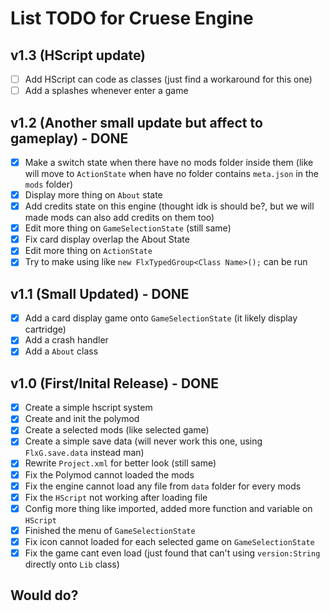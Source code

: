 # List TODO for Cruese Engine
## v1.3 (HScript update)
- [ ] Add HScript can code as classes (just find a workaround for this one)
- [ ] Add a splashes whenever enter a game

## v1.2 (Another small update but affect to gameplay) - DONE
- [X] Make a switch state when there have no mods folder inside them (like will move to `ActionState` when have no folder contains `meta.json` in the `mods` folder)
- [X] Display more thing on `About` state
- [X] Add credits state on this engine (thought idk is should be?, but we will made mods can also add credits on them too)
- [X] Edit more thing on `GameSelectionState` (still same)
- [X] Fix card display overlap the About State
- [X] Edit more thing on `ActionState`
- [X] Try to make using like `new FlxTypedGroup<Class Name>();` can be run

## v1.1 (Small Updated) - DONE
- [X] Add a card display game onto `GameSelectionState` (it likely display cartridge)
- [X] Add a crash handler
- [X] Add a `About` class

## v1.0 (First/Inital Release) - DONE
- [X] Create a simple hscript system
- [X] Create and init the polymod
- [X] Create a selected mods (like selected game)
- [X] Create a simple save data (will never work this one, using `FlxG.save.data` instead man)
- [X] Rewrite `Project.xml` for better look (still same)
- [X] Fix the Polymod cannot loaded the mods
- [X] Fix the engine cannot load any file from `data` folder for every mods
- [X] Fix the `HScript` not working after loading file
- [X] Config more thing like imported, added more function and variable on `HScript`
- [X] Finished the menu of `GameSelectionState`
- [X] Fix icon cannot loaded for each selected game on `GameSelectionState`
- [X] Fix the game cant even load (just found that can't using `version:String` directly onto `Lib` class)

## Would do?
